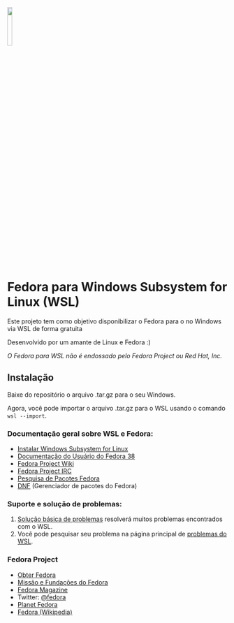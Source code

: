 <img src="https://static.wixstatic.com/media/710ee0_458f30ddbbac4f5993de4d414a957f44~mv2.png/v1/fill/w_55,h_48,al_c,q_85,usm_0.66_1.00_0.01,enc_auto/Logo2_fw.png" height=15% width=15%>

# Fedora para Windows Subsystem for Linux (WSL)

Este projeto tem como objetivo disponibilizar o Fedora para o no Windows via WSL de forma gratuita

Desenvolvido por um amante de Linux e Fedora :)

*O Fedora para WSL não é endossado pelo Fedora Project ou Red Hat, Inc.*

## Instalação

Baixe do repositório o arquivo .tar.gz para o seu Windows.

Agora, você pode importar o arquivo .tar.gz para o WSL usando o comando `wsl --import`.

### Documentação geral sobre WSL e Fedora:

- [Instalar Windows Subsystem for Linux](https://docs.microsoft.com/en-us/windows/wsl/install-win10)
- [Documentação do Usuário do Fedora 38](https://docs.fedoraproject.org/en-US/fedora/f38/)
- [Fedora Project Wiki](https://fedoraproject.org/wiki/Fedora_Project_Wiki)
- [Fedora Project IRC](https://fedoraproject.org/wiki/IRC)
- [Pesquisa de Pacotes Fedora](https://apps.fedoraproject.org/packages/)
- [DNF](https://fedoraproject.org/wiki/DNF) (Gerenciador de pacotes do Fedora)

### Suporte e solução de problemas:

1. [Solução básica de problemas](https://docs.microsoft.com/en-us/windows/wsl/troubleshooting) resolverá muitos problemas encontrados com o WSL.
2. Você pode pesquisar seu problema na página principal de [problemas do WSL](https://github.com/Microsoft/WSL/issues).

### Fedora Project

- [Obter Fedora](https://getfedora.org/)
- [Missão e Fundações do Fedora](https://docs.fedoraproject.org/en-US/project/)
- [Fedora Magazine](https://fedoramagazine.org/)
- Twitter: [@fedora](https://twitter.com/fedora)
- [Planet Fedora](http://fedoraplanet.org/)
- [Fedora (Wikipedia)](https://en.wikipedia.org/wiki/Fedora_(operating_system))
